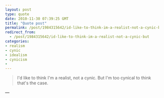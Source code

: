 ```yaml
---
layout: post
type: quote
date: 2010-11-30 07:39:25 GMT
title: "Quote post"
permalink: /post/1984315642/id-like-to-think-im-a-realist-not-a-cynic-but
redirect_from: 
  - /post/1984315642/id-like-to-think-im-a-realist-not-a-cynic-but
categories:
- realism
- cynic
- idealism
- cynicism
- 
---
```

<blockquote>I'd like to think I'm a realist, not a cynic. But I'm too cynical to think that's the case.</blockquote>

 — 